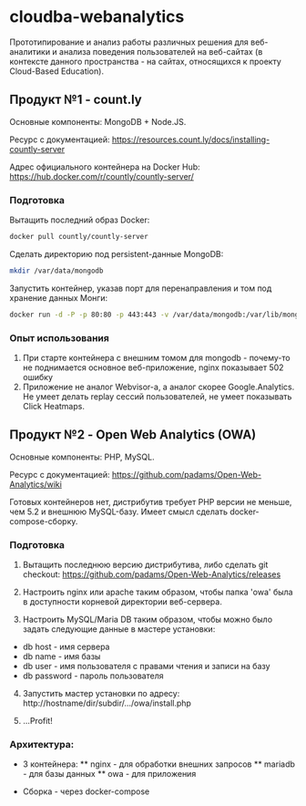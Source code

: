 # cloudba-webanalytics

Прототипирование и анализ работы различных решения для веб-аналитики и анализа поведения пользователей на веб-сайтах (в контексте данного пространства - на сайтах, относящихся к проекту Cloud-Based Education).

## Продукт №1 - count.ly

Основные компоненты: MongoDB + Node.JS.

Ресурс с документацией: https://resources.count.ly/docs/installing-countly-server

Адрес официального контейнера на Docker Hub: https://hub.docker.com/r/countly/countly-server/

### Подготовка

Вытащить последний образ Docker:

```bash
docker pull countly/countly-server
```

Сделать директорию под persistent-данные MongoDB:

```bash
mkdir /var/data/mongodb
```

Запустить контейнер, указав порт для перенаправления и том под хранение данных Монги:

```bash
docker run -d -P -p 80:80 -p 443:443 -v /var/data/mongodb:/var/lib/mongodb countly/countly-server
```

### Опыт использования

1) При старте контейнера с внешним томом для mongodb - почему-то не поднимается основное веб-приложение, nginx показывает 502 ошибку
2) Приложение не аналог Webvisor-а, а аналог скорее Google.Analytics. Не умеет делать replay сессий пользователей, не умеет показывать Click Heatmaps.

## Продукт №2 - Open Web Analytics (OWA)

Основные компоненты: PHP, MySQL.

Ресурс с документацией: https://github.com/padams/Open-Web-Analytics/wiki

Готовых контейнеров нет, дистрибутив требует PHP версии не меньше, чем 5.2 и внешнюю MySQL-базу. Имеет смысл сделать docker-compose-сборку.

### Подготовка

1) Вытащить последнюю версию дистрибутива, либо сделать git checkout: https://github.com/padams/Open-Web-Analytics/releases

2) Настроить nginx или apache таким образом, чтобы папка 'owa' была в доступности корневой директории веб-сервера.

3) Настроить MySQL/Maria DB таким образом, чтобы можно было задать следующие данные в мастере установки:

* db host - имя сервера
* db name - имя базы
* db user - имя пользователя с правами чтения и записи на базу
* db password - пароль пользователя

4) Запустить мастер установки по адресу: http://hostname/dir/subdir/.../owa/install.php

5) ...Profit!

### Архитектура:

* 3 контейнера:
** nginx - для обработки внешних запросов
** mariadb - для базы данных
** owa - для приложения

* Сборка - через docker-compose
